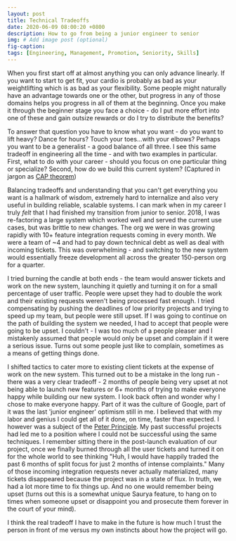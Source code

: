 ```yaml
---
layout: post
title: Technical Tradeoffs
date: 2020-06-09 08:00:20 +0800
description: How to go from being a junior engineer to senior
img: # Add image post (optional)
fig-caption: 
tags: [Engineering, Management, Promotion, Seniority, Skills]
---
```


When you first start off at almost anything you can only advance linearly. If you want to start to get fit, your cardio is probably as bad as your weightlifting which is as bad as your flexibility. Some people might naturally have an advantage towards one or the other, but progress in any of those domains helps you progress in all of them at the beginning. Once you make it through the beginner stage you face a choice - do I put more effort into one of these and gain outsize rewards or do I try to distribute the benefits?

To answer that question you have to know what you want - do you want to lift heavy? Dance for hours? Touch your toes...with your elbows? Perhaps you want to be a generalist - a good balance of all three. I see this same tradeoff in engineering all the time - and with two examples in particular. First, what to do with your career - should you focus on one particular thing or specialize? Second, how do we build this current system? (Captured in jargon as [CAP theorem](https://en.wikipedia.org/wiki/CAP_theorem))

Balancing tradeoffs and understanding that you can't get everything you want is a hallmark of wisdom, extremely hard to internalize and also very useful in building reliable, scalable systems. I can mark when in my career I truly _felt_ that I had finished my transition from junior to senior. 2018, I was re-factoring a large system which worked well and served the current use cases, but was brittle to new changes. The org we were in was growing rapidly with 10+ feature integration requests coming in every month. We were a team of ~4 and had to pay down technical debt as well as deal with incoming tickets. This was overwhelming - and switching to the new system would essentially freeze development all across the greater 150-person org for a quarter.

I tried burning the candle at both ends - the team would answer tickets and work on the new system, launching it quietly and turning it on for a small percentage of user traffic. People were upset they had to double the work and their existing requests weren't being processed fast enough. I tried compensating by pushing the deadlines of low priority projects and trying to speed up my team, but people were still upset. If I was going to continue on the path of building the system we needed, I had to accept that people were going to be upset. I couldn't - I was too much of a people pleaser and I mistakenly assumed that people would only be upset and complain if it were a serious issue. Turns out some people just like to complain, sometimes as a means of getting things done.

I shifted tactics to cater more to existing client tickets at the expense of work on the new system. This turned out to be a mistake in the long run - there was a very clear tradeoff - 2 months of people being very upset at not being able to launch new features or 6+ months of trying to make everyone happy while building our new system. I look back often and wonder why I chose to make everyone happy. Part of it was the culture of Google, part of it was the last 'junior engineer' optimism still in me. I believed that with my labor and genius I could get all of it done, on time, faster than expected. I however was a subject of the [Peter Principle](https://www.investopedia.com/terms/p/peter-principle.asp). My past successful projects had led me to a position where I could not be successful using the same techniques. I remember sitting there in the post-launch evaluation of our project, once we finally burned through all the user tickets and turned it on for the whole world to see thinking "Huh, I would have happily traded the past 6 months of split focus for just 2 months of intense complaints." Many of those incoming integration requests never actually materialized, many tickets disappeared because the project was in a state of flux. In truth, we had a lot more time to fix things up. And no one would remember being upset (turns out this is a somewhat unique Saurya feature, to hang on to times when someone upset or disappoint you and prosecute them forever in the court of your mind).

I think the real tradeoff I have to make in the future is how much I trust the person in front of me versus my own instincts about how the project will go.
